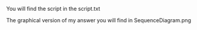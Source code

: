 You will find the script in the script.txt

The graphical version of my answer you will find in SequenceDiagram.png